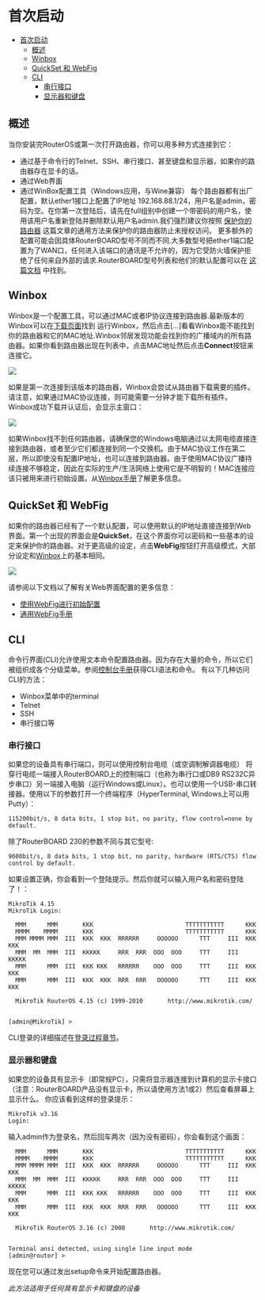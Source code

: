# 首次启动

- [首次启动](#%E9%A6%96%E6%AC%A1%E5%90%AF%E5%8A%A8)
  - [概述](#%E6%A6%82%E8%BF%B0)
  - [Winbox](#winbox)
  - [QuickSet 和 WebFig](#quickset-%E5%92%8C-webfig)
  - [CLI](#cli)
    - [串行接口](#%E4%B8%B2%E8%A1%8C%E6%8E%A5%E5%8F%A3)
    - [显示器和键盘](#%E6%98%BE%E7%A4%BA%E5%99%A8%E5%92%8C%E9%94%AE%E7%9B%98)

## 概述

当你安装完RouterOS或第一次打开路由器，你可以用多种方式连接到它：
- 通过基于命令行的Telnet、SSH、串行接口、甚至键盘和显示器，如果你的路由器存在显卡的话。
- 通过Web界面
- 通过WinBox配置工具（Windows应用，与Wine兼容）
每个路由器都有出厂配置，默认ether1接口上配置了IP地址 192.168.88.1/24，用户名是admin，密码为空。在你第一次登陆后，请先在full组别中创建一个带密码的用户名，使用该用户名重新登陆并删除默认用户名admin.我们强烈建议你按照 [保护你的路由器]() 这篇文章的通用方法来保护你的路由器防止未授权访问。
更多额外的配置可能会因具体RouterBOARD型号不同而不同.大多数型号把ether1端口配置为了WAN口，任何进入该端口的通讯是不允许的，因为它受防火墙保护拒绝了任何来自外部的请求.RouterBOARD型号列表和他们的默认配置可以在 [这篇文档]() 中找到。

## Winbox

Winbox是一个配置工具，可以通过MAC或者IP协议连接到路由器.最新版本的Winbox可以在[下载页面](https://mikrotik.com/download)找到
运行Winbox，然后点击[...]看看Winbox能不能找到你的路由器和它的MAC地址.Winbox邻居发现功能会找到你的广播域内的所有路由器。如果你看到路由器出现在列表中，点击MAC地址然后点击**Connect**按钮来连接它。

![](https://wiki.mikrotik.com/images/thumb/a/aa/Winbox-loader2.png/400px-Winbox-loader2.png)

如果是第一次连接到该版本的路由器，Winbox会尝试从路由器下载需要的插件。请注意，如果通过MAC协议连接，则可能需要一分钟才能下载所有插件。 Winbox成功下载并认证后，会显示主窗口：

![](https://wiki.mikrotik.com/images/2/2f/Winbox-workarea.png)

如果Winbox找不到任何路由器，请确保您的Windows电脑通过以太网电缆直接连接到路由器，或者至少它们都连接到同一个交换机。由于MAC协议工作在第二层，所以即使没有配置IP地址，也可以连接到路由器。由于使用MAC协议广播持续连接不够稳定，因此在实际的生产/生活网络上使用它是不明智的！MAC连接应该只被用来进行初始设置。从[Winbox手册]()了解更多信息。

## QuickSet 和 WebFig

如果你的路由器已经有了一个默认配置，可以使用默认的IP地址直接连接到Web界面。第一个出现的界面会是**QuickSet**，在这个界面你可以密码和一些基本的设定来保护你的路由器。对于更高级的设定，点击**WebFig**按钮打开高级模式，大部分设定和[Winbox](#winbox)上的基本相同。

![](https://wiki.mikrotik.com/images/thumb/7/7c/Quickset.jpg/800px-Quickset.jpg)

请参阅以下文档以了解有关Web界面配置的更多信息：
- [使用WebFig进行初始配置]()
- [通用WebFig手册]()

## CLI

命令行界面(CLI)允许使用文本命令配置路由器。因为存在大量的命令，所以它们被组织成各个分级菜单。参阅[控制台手册]()获得CLI语法和命令。
有以下几种访问CLI的方法：
- Winbox菜单中的terminal
- Telnet
- SSH
- 串行接口等

### 串行接口

如果您的设备具有串行端口，则可以使用控制台电缆（或空调制解调器电缆）
将穿行电缆一端接入RouterBOARD上的控制端口（也称为串行口或DB9 RS232C异步串口）另一端接入电脑（运行Windows或Linux）。也可以使用一个USB-串口转接器。使用以下的参数打开一个终端程序（HyperTerminal, Windows上可以用Putty）：

``` 
115200bit/s, 8 data bits, 1 stop bit, no parity, flow control=none by default.
```

除了RouterBOARD 230的参数不同与其它型号:

``` 
9600bit/s, 8 data bits, 1 stop bit, no parity, hardware (RTS/CTS) flow control by default.
```

如果设置正确，你会看到一个登陆提示。然后你就可以输入用户名和密码登陆了！：

``` 
MikroTik 4.15
MikroTik Login: 

  MMM      MMM       KKK                          TTTTTTTTTTT      KKK
  MMMM    MMMM       KKK                          TTTTTTTTTTT      KKK
  MMM MMMM MMM  III  KKK  KKK  RRRRRR     OOOOOO      TTT     III  KKK  KKK
  MMM  MM  MMM  III  KKKKK     RRR  RRR  OOO  OOO     TTT     III  KKKKK
  MMM      MMM  III  KKK KKK   RRRRRR    OOO  OOO     TTT     III  KKK KKK
  MMM      MMM  III  KKK  KKK  RRR  RRR   OOOOOO      TTT     III  KKK  KKK

  MikroTik RouterOS 4.15 (c) 1999-2010       http://www.mikrotik.com/


[admin@MikroTik] > 
```

CLI登录的详细描述在[登录过程章节]()。

### 显示器和键盘

如果您的设备具有显示卡（即常规PC），只需将显示器连接到计算机的显示卡接口（注意：RouterBOARD产品没有显示卡，所以请使用方法1或2）然后查看屏幕上显示什么。 你应该看到这样的登录提示：

```
MikroTik v3.16
Login:
```

输入admin作为登录名，然后回车两次（因为没有密码），你会看到这个画面：

```
  MMM      MMM       KKK                          TTTTTTTTTTT      KKK
  MMMM    MMMM       KKK                          TTTTTTTTTTT      KKK
  MMM MMMM MMM  III  KKK  KKK  RRRRRR     OOOOOO      TTT     III  KKK  KKK
  MMM  MM  MMM  III  KKKKK     RRR  RRR  OOO  OOO     TTT     III  KKKKK
  MMM      MMM  III  KKK KKK   RRRRRR    OOO  OOO     TTT     III  KKK KKK
  MMM      MMM  III  KKK  KKK  RRR  RRR   OOOOOO      TTT     III  KKK  KKK 

  MikroTik RouterOS 3.16 (c) 2008       http://www.mikrotik.com/


Terminal ansi detected, using single line input mode
[admin@router] >
```

现在您可以通过发出setup命令来开始配置路由器。

*此方法适用于任何具有显示卡和键盘的设备*